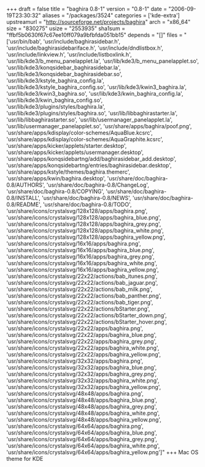 +++
draft = false
title = "baghira 0.8-1"
version = "0.8-1"
date = "2006-09-19T23:30:32"
aliases = "/packages/3524"
categories = ['kde-extra']
upstreamurl = "http://sourceforge.net/projects/baghira"
arch = "x86_64"
size = "830275"
usize = "2553935"
sha1sum = "ffbf5b0630f67c67ee10ff079a9bfbfda051bb15"
depends = "[]"
files = "['usr/bin/bab', 'usr/include/baghirasidebar.h', 'usr/include/baghirasidebariface.h', 'usr/include/dndlistbox.h', 'usr/include/linkview.h', 'usr/include/listboxlink.h', 'usr/lib/kde3/b_menu_panelapplet.la', 'usr/lib/kde3/b_menu_panelapplet.so', 'usr/lib/kde3/konqsidebar_baghirasidebar.la', 'usr/lib/kde3/konqsidebar_baghirasidebar.so', 'usr/lib/kde3/kstyle_baghira_config.la', 'usr/lib/kde3/kstyle_baghira_config.so', 'usr/lib/kde3/kwin3_baghira.la', 'usr/lib/kde3/kwin3_baghira.so', 'usr/lib/kde3/kwin_baghira_config.la', 'usr/lib/kde3/kwin_baghira_config.so', 'usr/lib/kde3/plugins/styles/baghira.la', 'usr/lib/kde3/plugins/styles/baghira.so', 'usr/lib/libbaghirastarter.la', 'usr/lib/libbaghirastarter.so', 'usr/lib/usermanager_panelapplet.la', 'usr/lib/usermanager_panelapplet.so', 'usr/share/apps/baghira/poof.png', 'usr/share/apps/kdisplay/color-schemes/AquaBlue.kcsrc', 'usr/share/apps/kdisplay/color-schemes/AquaGraphite.kcsrc', 'usr/share/apps/kicker/applets/starter.desktop', 'usr/share/apps/kicker/applets/usermanager.desktop', 'usr/share/apps/konqsidebartng/add/baghirasidebar_add.desktop', 'usr/share/apps/konqsidebartng/entries/baghirasidebar.desktop', 'usr/share/apps/kstyle/themes/baghira.themerc', 'usr/share/apps/kwin/baghira.desktop', 'usr/share/doc/baghira-0.8/AUTHORS', 'usr/share/doc/baghira-0.8/ChangeLog', 'usr/share/doc/baghira-0.8/COPYING', 'usr/share/doc/baghira-0.8/INSTALL', 'usr/share/doc/baghira-0.8/NEWS', 'usr/share/doc/baghira-0.8/README', 'usr/share/doc/baghira-0.8/TODO', 'usr/share/icons/crystalsvg/128x128/apps/baghira.png', 'usr/share/icons/crystalsvg/128x128/apps/baghira_blue.png', 'usr/share/icons/crystalsvg/128x128/apps/baghira_grey.png', 'usr/share/icons/crystalsvg/128x128/apps/baghira_white.png', 'usr/share/icons/crystalsvg/128x128/apps/baghira_yellow.png', 'usr/share/icons/crystalsvg/16x16/apps/baghira.png', 'usr/share/icons/crystalsvg/16x16/apps/baghira_blue.png', 'usr/share/icons/crystalsvg/16x16/apps/baghira_grey.png', 'usr/share/icons/crystalsvg/16x16/apps/baghira_white.png', 'usr/share/icons/crystalsvg/16x16/apps/baghira_yellow.png', 'usr/share/icons/crystalsvg/22x22/actions/bab_itunes.png', 'usr/share/icons/crystalsvg/22x22/actions/bab_jaguar.png', 'usr/share/icons/crystalsvg/22x22/actions/bab_milk.png', 'usr/share/icons/crystalsvg/22x22/actions/bab_panther.png', 'usr/share/icons/crystalsvg/22x22/actions/bab_tiger.png', 'usr/share/icons/crystalsvg/22x22/actions/bStarter.png', 'usr/share/icons/crystalsvg/22x22/actions/bStarter_down.png', 'usr/share/icons/crystalsvg/22x22/actions/bStarter_hover.png', 'usr/share/icons/crystalsvg/22x22/apps/baghira.png', 'usr/share/icons/crystalsvg/22x22/apps/baghira_blue.png', 'usr/share/icons/crystalsvg/22x22/apps/baghira_grey.png', 'usr/share/icons/crystalsvg/22x22/apps/baghira_white.png', 'usr/share/icons/crystalsvg/22x22/apps/baghira_yellow.png', 'usr/share/icons/crystalsvg/32x32/apps/baghira.png', 'usr/share/icons/crystalsvg/32x32/apps/baghira_blue.png', 'usr/share/icons/crystalsvg/32x32/apps/baghira_grey.png', 'usr/share/icons/crystalsvg/32x32/apps/baghira_white.png', 'usr/share/icons/crystalsvg/32x32/apps/baghira_yellow.png', 'usr/share/icons/crystalsvg/48x48/apps/baghira.png', 'usr/share/icons/crystalsvg/48x48/apps/baghira_blue.png', 'usr/share/icons/crystalsvg/48x48/apps/baghira_grey.png', 'usr/share/icons/crystalsvg/48x48/apps/baghira_white.png', 'usr/share/icons/crystalsvg/48x48/apps/baghira_yellow.png', 'usr/share/icons/crystalsvg/64x64/apps/baghira.png', 'usr/share/icons/crystalsvg/64x64/apps/baghira_blue.png', 'usr/share/icons/crystalsvg/64x64/apps/baghira_grey.png', 'usr/share/icons/crystalsvg/64x64/apps/baghira_white.png', 'usr/share/icons/crystalsvg/64x64/apps/baghira_yellow.png']"
+++
Mac OS theme for KDE